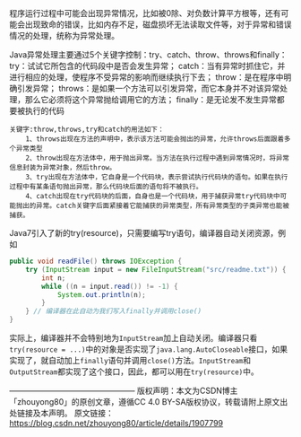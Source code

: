 程序运行过程中可能会出现异常情况，比如被0除、对负数计算平方根等，还有可能会出现致命的错误，比如内存不足，磁盘损坏无法读取文件等，对于异常和错误情况的处理，统称为异常处理。

Java异常处理主要通过5个关键字控制：try、catch、throw、throws和finally：
try：试试它所包含的代码段中是否会发生异常；
catch：当有异常时抓住它，并进行相应的处理，使程序不受异常的影响而继续执行下去；
throw：是在程序中明确引发异常；
throws：是如果一个方法可以引发异常，而它本身并不对该异常处理，那么它必须将这个异常抛给调用它的方法；
finally：是无论发不发生异常都要被执行的代码

    关键字:throw,throws,try和catch的用法如下：
        1、throws出现在方法的声明中，表示该方法可能会抛出的异常，允许throws后面跟着多个异常类型
        2、throw出现在方法体中，用于抛出异常。当方法在执行过程中遇到异常情况时，将异常信息封装为异常对象，然后throw。
        3、try出现在方法体中，它自身是一个代码块，表示尝试执行代码块的语句。如果在执行过程中有某条语句抛出异常，那么代码块后面的语句将不被执行。
        4、catch出现在try代码块的后面，自身也是一个代码块，用于捕获异常try代码块中可能抛出的异常。catch关键字后面紧接着它能捕获的异常类型，所有异常类型的子类异常也能被捕获。
Java7引入了新的try(resource)，只需要编写try语句，编译器自动关闭资源，例如

```Java
public void readFile() throws IOException {
    try (InputStream input = new FileInputStream("src/readme.txt")) {
        int n;
        while ((n = input.read()) != -1) {
            System.out.println(n);
        }
    } // 编译器在此自动为我们写入finally并调用close()
}
```

实际上，编译器并不会特别地为`InputStream`加上自动关闭。编译器只看`try(resource = ...)`中的对象是否实现了`java.lang.AutoCloseable`接口，如果实现了，就自动加上`finally`语句并调用`close()`方法。`InputStream`和`OutputStream`都实现了这个接口，因此，都可以用在`try(resource)`中。



















————————————————
版权声明：本文为CSDN博主「zhouyong80」的原创文章，遵循CC 4.0 BY-SA版权协议，转载请附上原文出处链接及本声明。
原文链接：https://blog.csdn.net/zhouyong80/article/details/1907799